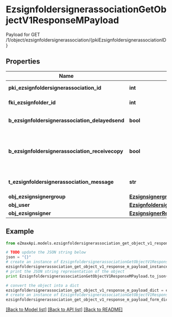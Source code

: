 # EzsignfoldersignerassociationGetObjectV1ResponseMPayload

Payload for GET /1/object/ezsignfoldersignerassociation/{pkiEzsignfoldersignerassociationID}

## Properties

Name | Type | Description | Notes
------------ | ------------- | ------------- | -------------
**pki_ezsignfoldersignerassociation_id** | **int** | The unique ID of the Ezsignfoldersignerassociation | 
**fki_ezsignfolder_id** | **int** | The unique ID of the Ezsignfolder | 
**b_ezsignfoldersignerassociation_delayedsend** | **bool** | If this flag is true the signatory is part of a delayed send. | 
**b_ezsignfoldersignerassociation_receivecopy** | **bool** | If this flag is true. The signatory will receive a copy of every signed Ezsigndocument even if it ain&#39;t required to sign the document. | 
**t_ezsignfoldersignerassociation_message** | **str** | A custom text message that will be added to the email sent. | 
**obj_ezsignsignergroup** | [**EzsignsignergroupResponseCompound**](EzsignsignergroupResponseCompound.md) |  | [optional] 
**obj_user** | [**EzsignfoldersignerassociationResponseCompoundUser**](EzsignfoldersignerassociationResponseCompoundUser.md) |  | [optional] 
**obj_ezsignsigner** | [**EzsignsignerResponseCompound**](EzsignsignerResponseCompound.md) |  | [optional] 

## Example

```python
from eZmaxApi.models.ezsignfoldersignerassociation_get_object_v1_response_m_payload import EzsignfoldersignerassociationGetObjectV1ResponseMPayload

# TODO update the JSON string below
json = "{}"
# create an instance of EzsignfoldersignerassociationGetObjectV1ResponseMPayload from a JSON string
ezsignfoldersignerassociation_get_object_v1_response_m_payload_instance = EzsignfoldersignerassociationGetObjectV1ResponseMPayload.from_json(json)
# print the JSON string representation of the object
print EzsignfoldersignerassociationGetObjectV1ResponseMPayload.to_json()

# convert the object into a dict
ezsignfoldersignerassociation_get_object_v1_response_m_payload_dict = ezsignfoldersignerassociation_get_object_v1_response_m_payload_instance.to_dict()
# create an instance of EzsignfoldersignerassociationGetObjectV1ResponseMPayload from a dict
ezsignfoldersignerassociation_get_object_v1_response_m_payload_form_dict = ezsignfoldersignerassociation_get_object_v1_response_m_payload.from_dict(ezsignfoldersignerassociation_get_object_v1_response_m_payload_dict)
```
[[Back to Model list]](../README.md#documentation-for-models) [[Back to API list]](../README.md#documentation-for-api-endpoints) [[Back to README]](../README.md)



